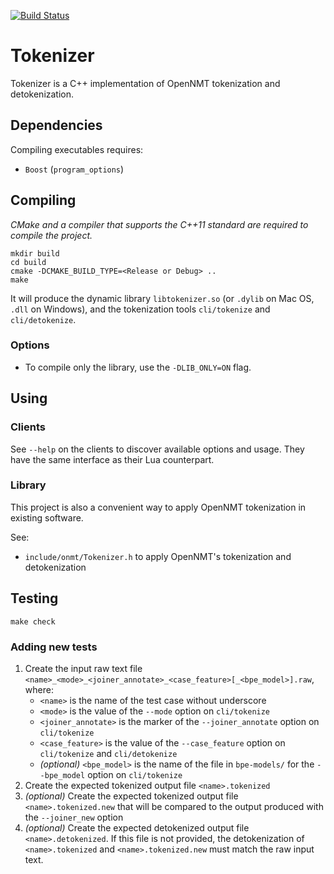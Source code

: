 [![Build Status](https://api.travis-ci.org/OpenNMT/Tokenizer.svg?branch=master)](https://travis-ci.org/OpenNMT/Tokenizer)

# Tokenizer

Tokenizer is a C++ implementation of OpenNMT tokenization and detokenization.

## Dependencies

Compiling executables requires:

* `Boost` (`program_options`)

## Compiling

*CMake and a compiler that supports the C++11 standard are required to compile the project.*

```
mkdir build
cd build
cmake -DCMAKE_BUILD_TYPE=<Release or Debug> ..
make
```

It will produce the dynamic library `libtokenizer.so` (or `.dylib` on Mac OS, `.dll` on Windows), and the tokenization tools `cli/tokenize` and `cli/detokenize`.

### Options

* To compile only the library, use the `-DLIB_ONLY=ON` flag.

## Using

### Clients

See `--help` on the clients to discover available options and usage. They have the same interface as their Lua counterpart.

### Library

This project is also a convenient way to apply OpenNMT tokenization in existing software.

See:

* `include/onmt/Tokenizer.h` to apply OpenNMT's tokenization and detokenization

## Testing

```
make check
```

### Adding new tests

1. Create the input raw text file `<name>_<mode>_<joiner_annotate>_<case_feature>[_<bpe_model>].raw`, where:
   * `<name>` is the name of the test case without underscore
   * `<mode>` is the value of the `--mode` option on `cli/tokenize`
   * `<joiner_annotate>` is the marker of the `--joiner_annotate` option on `cli/tokenize`
   * `<case_feature>` is the value of the `--case_feature` option on `cli/tokenize` and `cli/detokenize`
   * *(optional)* `<bpe_model>` is the name of the file in `bpe-models/` for the `--bpe_model` option on `cli/tokenize`
2. Create the expected tokenized output file `<name>.tokenized`
3. *(optional)* Create the expected tokenized output file `<name>.tokenized.new` that will be compared to the output produced with the `--joiner_new` option
3. *(optional)* Create the expected detokenized output file `<name>.detokenized`.
   If this file is not provided, the detokenization of `<name>.tokenized` and `<name>.tokenized.new` must match the raw input text.
